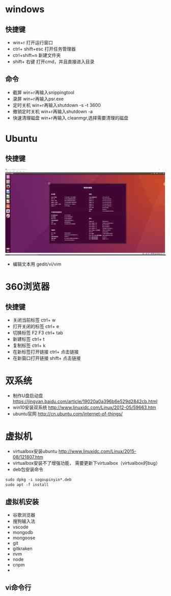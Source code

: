 # windows

## 快捷键
- win+r 打开运行窗口
- ctrl+ shift+esc 打开任务管理器
- ctrl+shift+n    新建文件夹
- shift+ 右键    打开cmd，并且直接进入目录

## 命令
- 截屏 win+r再输入snippingtool
- 录屏  win+r再输入psr.exe  
- 定时关机    win+r再输入shutdown -s -t 3600
- 撤销定时关机    win+r再输入shutdown -a
- 快速清理磁盘    win+r再输入 cleanmgr,选择需要清理的磁盘

# Ubuntu
## 快捷键
![](/assets/TIM截图20170821131403.png)
- 编辑文本用 gedit/vi/vim

# 360浏览器

## 快捷键
- 关闭当前标签    ctrl+ w
- 打开关闭的标签    ctrl+ e
- 切换标签    F2 F3 ctrl+ tab
- 新建标签 ctrl+ t
- 复制标签    ctrl+ k
- 在新标签打开链接    ctrl+ 点击链接
- 在新窗口打开链接    shift+ 点击链接

# 双系统
- 制作U盘启动盘    https://jingyan.baidu.com/article/19020a0a396b6e529d2842cb.html
- win10安装双系统    http://www.linuxidc.com/Linux/2012-05/59663.htm
- ubuntu官网    http://cn.ubuntu.com/internet-of-things/


# 虚拟机
- virtualbox安装ubuntu    http://www.linuxidc.com/Linux/2015-08/121807.htm
- virtualbox安装不了增强功能， 需要更新下virtualbox（virtualbox的bug）
- deb包安装命令
```
sudo dpkg -i sogoupinyin*.deb
sudo apt -f install
```
## 虚拟机安装
- 谷歌浏览器
- 搜狗输入法
- vscode
- mongodb
- mongoose
- git
- gitkraken
- nvm
- node
- cnpm
- 

## vi命令行

